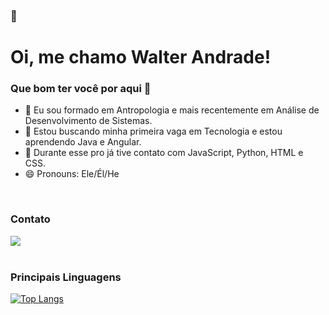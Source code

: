 ###  👋

# Oi, me chamo Walter Andrade!
### Que bom ter você por aqui 👯


- 🔭 Eu sou formado em Antropologia e mais recentemente em Análise de Desenvolvimento de Sistemas.
- 🌱 Estou buscando minha primeira vaga em Tecnologia e estou aprendendo Java e Angular.
- 💬 Durante esse pro já tive contato com JavaScript, Python, HTML e CSS.
- 😄 Pronouns: Ele/Él/He

<br>

### Contato

<div>
  <a href="https://www.linkedin.com/in/walterw-andrade" target="_blank"><img src="https://img.shields.io/badge/-LinkedIn-%230077B5?style=for-the-badge&logo=linkedin&logoColor=white" target="_blank"></a>
</div>

<br>

### Principais Linguagens
[![Top Langs](https://github-readme-stats.vercel.app/api/top-langs/?username=walterwa)](https://github.com/walterwa/github-readme-stats)
<!-- <div>
  <a href="https://github.com/walterwa">
     <img height="180em" src="https://github-readme-stats.vercel.app/api/top-langs/?username=walterwa&layout=compact&langs_count=7&theme=dracula"/>
     <img height="180em" src="https://github-readme-stats.vercel.app/api?username=walterwa&show_icons=true&theme=dracula&include_all_commits=true&count_private=true"/>
</div> -->
